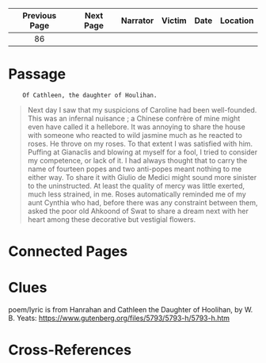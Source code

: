 | Previous Page | Next Page | Narrator | Victim | Date | Location |
|:-------------:|:---------:|---------:|-------:|-----:|---------:|
|      86       |           |          |        |      |          |

# Passage
        Of Cathleen, the daughter of Houlihan.

>Next day I saw that my suspicions of Caroline had been well-founded. This was an infernal nuisance ; a Chinese confrère of mine might even have called it a hellebore. It was annoying to share the house with someone who reacted to wild jasmine much as he reacted to roses. He throve on my roses. To that extent I was satisfied with him. Puffing at Gianaclis and blowing at myself for a fool, I tried to consider my competence, or lack of it. I had always thought that to carry the name of fourteen popes and two anti-popes meant nothing to me either way. To share it with Giulio de Medici might sound more sinister to the uninstructed. At least the quality of mercy was little exerted, much less strained, in me. Roses automatically reminded me of my aunt Cynthia who had, before there was any constraint between them, asked the poor old Ahkoond of Swat to share a dream next with her heart among these decorative but vestigial flowers.
# Connected Pages
# Clues
poem/lyric is from Hanrahan and Cathleen the Daughter of Hoolihan, by W. B. Yeats: https://www.gutenberg.org/files/5793/5793-h/5793-h.htm

# Cross-References
